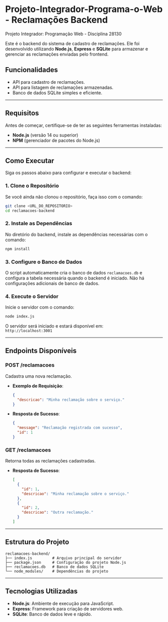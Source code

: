 # Projeto-Integrador-Programa-o-Web - Reclamações Backend

Projeto Integrador: Programação Web - Disciplina 28130

Este é o backend do sistema de cadastro de reclamações. Ele foi desenvolvido utilizando **Node.js**, **Express** e **SQLite** para armazenar e gerenciar as reclamações enviadas pelo frontend.

## Funcionalidades

- API para cadastro de reclamações.
- API para listagem de reclamações armazenadas.
- Banco de dados SQLite simples e eficiente.

---

## Requisitos

Antes de começar, certifique-se de ter as seguintes ferramentas instaladas:

- **Node.js** (versão 14 ou superior)
- **NPM** (gerenciador de pacotes do Node.js)

---

## Como Executar

Siga os passos abaixo para configurar e executar o backend:

### 1. Clone o Repositório

Se você ainda não clonou o repositório, faça isso com o comando:
```bash
git clone <URL_DO_REPOSITORIO>
cd reclamacoes-backend
```

### 2. Instale as Dependências

No diretório do backend, instale as dependências necessárias com o comando:
```bash
npm install
```

### 3. Configure o Banco de Dados

O script automaticamente cria o banco de dados `reclamacoes.db` e configura a tabela necessária quando o backend é iniciado. Não há configurações adicionais de banco de dados.

### 4. Execute o Servidor

Inicie o servidor com o comando:
```bash
node index.js
```

O servidor será iniciado e estará disponível em:  
`http://localhost:3001`

---

## Endpoints Disponíveis

### **POST /reclamacoes**
Cadastra uma nova reclamação.

- **Exemplo de Requisição**:
  ```json
  {
    "descricao": "Minha reclamação sobre o serviço."
  }
  ```

- **Resposta de Sucesso**:
  ```json
  {
    "message": "Reclamação registrada com sucesso",
    "id": 1
  }
  ```

### **GET /reclamacoes**
Retorna todas as reclamações cadastradas.

- **Resposta de Sucesso**:
  ```json
  [
    {
      "id": 1,
      "descricao": "Minha reclamação sobre o serviço."
    },
    {
      "id": 2,
      "descricao": "Outra reclamação."
    }
  ]
  ```

---

## Estrutura do Projeto

```
reclamacoes-backend/
├── index.js         # Arquivo principal do servidor
├── package.json     # Configuração do projeto Node.js
├── reclamacoes.db   # Banco de dados SQLite
└── node_modules/    # Dependências do projeto
```

---

## Tecnologias Utilizadas

- **Node.js**: Ambiente de execução para JavaScript.
- **Express**: Framework para criação de servidores web.
- **SQLite**: Banco de dados leve e rápido.